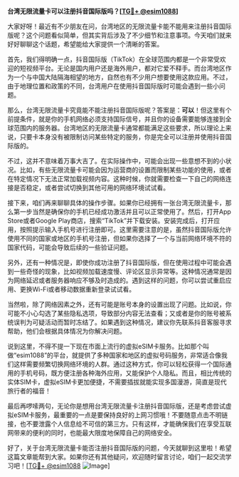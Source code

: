 **台湾无限流量卡可以注册抖音国际版吗？[[TG💪+ @esim1088](https://t.me/s/esim1088)]**

大家好呀！最近有不少朋友在问，台湾地区的无限流量卡能不能用来注册抖音国际版呢？这个问题看似简单，但其实背后涉及了不少细节和注意事项。今天咱们就来好好聊聊这个话题，希望能给大家提供一个清晰的答案。

首先，我们得明确一点，抖音国际版（TikTok）在全球范围内都是一个非常受欢迎的短视频平台。无论是国内用户还是海外用户，都对它爱不释手。而台湾地区作为一个与中国大陆隔海相望的地方，自然也有不少用户想要使用这款应用。不过，由于地理位置和政策的不同，台湾用户在使用抖音国际版时可能会遇到一些小问题。

那么，台湾无限流量卡究竟能不能注册抖音国际版呢？答案是：**可以**！但这里有个前提条件，就是你的手机网络必须支持国际信号，并且你的设备需要能够连接到全球范围内的服务器。台湾地区的无限流量卡通常都能满足这些要求，所以理论上来说，只要卡本身没有被限制访问某些特定的服务，你是完全可以注册并使用抖音国际版的。

不过，这并不意味着万事大吉了。在实际操作中，可能会出现一些意想不到的小状况。比如，有些无限流量卡可能会因为运营商的设置而限制某些功能的使用，或者在特定情况下无法正常加载视频内容。这种时候，你就需要检查一下自己的网络连接是否稳定，或者尝试切换到其他可用的网络环境试试看。

接下来，咱们再来聊聊具体的操作步骤。如果你已经拥有一张台湾无限流量卡，那么第一步当然是确保你的手机已经成功激活并且可以正常使用了。然后，打开App Store或者Google Play商店，搜索“TikTok”并下载安装。安装完成后，打开应用，按照提示输入手机号进行注册即可。这里需要注意的是，虽然抖音国际版允许使用不同的国家或地区的手机号注册，但如果你选择了一个与当前网络环境不符的国家代码，可能会导致后续的一些验证问题。

另外，还有一种情况是，即使你成功注册了抖音国际版，但在使用过程中可能会遇到一些奇怪的现象，比如视频加载速度慢、评论区显示异常等。这种情况通常是因为网络延迟或者服务器响应不够及时造成的。遇到这样的问题，你可以尝试重启应用、更换Wi-Fi或者移动数据重新登录试试看。

当然啦，除了网络因素之外，还有可能是账号本身的设置出现了问题。比如说，你可能不小心勾选了某些隐私选项，导致部分内容无法查看；又或者是你的账号被系统误判为可疑活动而暂时冻结了。如果遇到这种情况，建议你先联系抖音客服寻求帮助，他们会根据具体情况为你解决问题。

说到这里，不得不提一下现在市面上流行的虚拟eSIM卡服务。比如那个叫做“esim1088”的平台，就提供了多种国家和地区的虚拟号码服务，非常适合像我们这样需要频繁切换网络环境的人群。通过这种方式，你可以轻松获得一个国际通用的手机号码，既方便注册各种海外应用，又能保护个人隐私。而且，相比传统的实体SIM卡，虚拟eSIM卡更加便捷，不需要插拔就能实现多国漫游，简直是现代旅行者的福音！

最后再啰嗦两句，无论你是想用台湾无限流量卡注册抖音国际版，还是考虑尝试虚拟eSIM卡服务，最重要的一点是要保持良好的上网习惯哦！不要随意点击不明链接，也不要泄露个人信息给不可信的第三方。只有这样，才能确保我们在享受互联网带来的便利的同时，也能最大限度地保障自己的网络安全。

好了，关于台湾无限流量卡能否注册抖音国际版的问题，今天就聊到这里啦！希望这篇文章能帮到大家。如果你还有其他疑问，欢迎随时留言讨论，咱们一起交流学习吧！[[TG💪+ @esim1088](https://t.me/s/esim1088) ![Image](https://i.postimg.cc/4NQfJmqS/Snipaste-2025-05-13-00-14-12.png)]